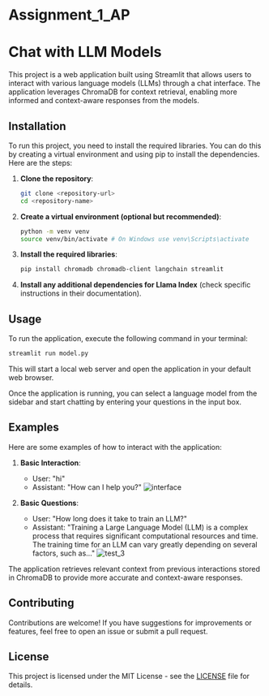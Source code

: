 # Assignment_1_AP

# Chat with LLM Models

This project is a web application built using Streamlit that allows users to interact with various language models (LLMs) through a chat interface. The application leverages ChromaDB for context retrieval, enabling more informed and context-aware responses from the models.

## Installation

To run this project, you need to install the required libraries. You can do this by creating a virtual environment and using pip to install the dependencies. Here are the steps:

1. **Clone the repository**:

   ```bash
   git clone <repository-url>
   cd <repository-name>
   ```

2. **Create a virtual environment (optional but recommended)**:
   ```bash
   python -m venv venv
   source venv/bin/activate # On Windows use venv\Scripts\activate
   ```
3. **Install the required libraries**:
   ```bash
   pip install chromadb chromadb-client langchain streamlit
   ```
4. **Install any additional dependencies for Llama Index** (check specific instructions in their documentation).

## Usage

To run the application, execute the following command in your terminal:
   ```bash
   streamlit run model.py
   ```
This will start a local web server and open the application in your default web browser.

Once the application is running, you can select a language model from the sidebar and start chatting by entering your questions in the input box.

## Examples

Here are some examples of how to interact with the application:

1. **Basic Interaction**:
   - User: "hi"
   - Assistant: "How can I help you?"
![interface](https://github.com/user-attachments/assets/e04a0a90-c1f8-4ff0-b16a-9804977b69d3)

2. **Basic Questions**:
   - User: "How long does it take to train an LLM?"
   - Assistant: "Training a Large Language Model (LLM) is a complex process that requires significant computational resources and time. The training time for an LLM can vary greatly depending on several factors, such as..."
![test_3](https://github.com/user-attachments/assets/f7c6ee53-300c-4ca3-8a2b-fdde1c838f36)

The application retrieves relevant context from previous interactions stored in ChromaDB to provide more accurate and context-aware responses.

## Contributing

Contributions are welcome! If you have suggestions for improvements or features, feel free to open an issue or submit a pull request.

## License

This project is licensed under the MIT License - see the [LICENSE](LICENSE) file for details.
